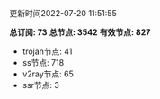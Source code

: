 更新时间2022-07-20 11:51:55

**总订阅: 73**
**总节点: 3542**
**有效节点: 827**
- trojan节点: 41
- ss节点: 718
- v2ray节点: 65
- ssr节点: 3
